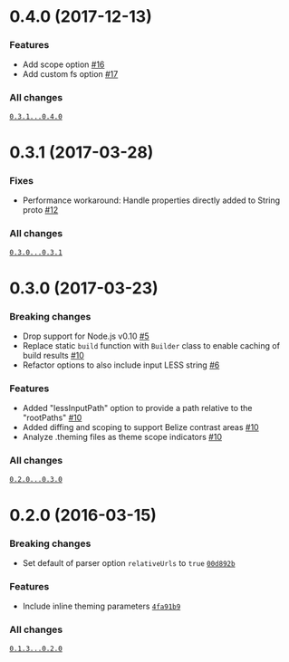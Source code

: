 # 0.4.0 (2017-12-13)

### Features
- Add scope option [#16](https://github.com/SAP/less-openui5/pull/16)
- Add custom fs option [#17](https://github.com/SAP/less-openui5/pull/17)

### All changes
[`0.3.1...0.4.0`](https://github.com/SAP/less-openui5/compare/0.3.1...0.4.0)


# 0.3.1 (2017-03-28)

### Fixes
- Performance workaround: Handle properties directly added to String proto [#12](https://github.com/SAP/less-openui5/pull/12)

### All changes
[`0.3.0...0.3.1`](https://github.com/SAP/less-openui5/compare/0.3.0...0.3.1)


# 0.3.0 (2017-03-23)

### Breaking changes
- Drop support for Node.js v0.10 [#5](https://github.com/SAP/less-openui5/pull/5)
- Replace static `build` function with `Builder` class to enable caching of build results [#10](https://github.com/SAP/less-openui5/pull/10)
- Refactor options to also include input LESS string [#6](https://github.com/SAP/less-openui5/pull/6)

### Features
- Added "lessInputPath" option to provide a path relative to the "rootPaths" [#10](https://github.com/SAP/less-openui5/pull/10)
- Added diffing and scoping to support Belize contrast areas [#10](https://github.com/SAP/less-openui5/pull/10)
- Analyze .theming files as theme scope indicators [#10](https://github.com/SAP/less-openui5/pull/10)

### All changes
[`0.2.0...0.3.0`](https://github.com/SAP/less-openui5/compare/0.2.0...0.3.0)


# 0.2.0 (2016-03-15)

### Breaking changes
- Set default of parser option `relativeUrls` to `true` [`00d892b`](https://github.com/SAP/less-openui5/commit/00d892b95c8c0401b8a61f1b1709dfc4a68cfa26)

### Features
- Include inline theming parameters [`4fa91b9`](https://github.com/SAP/less-openui5/commit/4fa91b997251f44ae3796e9f8396b45327005b13)

### All changes
[`0.1.3...0.2.0`](https://github.com/SAP/less-openui5/compare/0.1.3...0.2.0)
